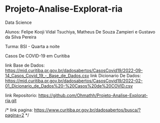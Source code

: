# Projeto-Analise-Explorat-ria
Data Science

Alunos: Felipe Kooji Vidal Tsuchiya, Matheus De Souza Zampieri e Gustavo da Silva Pereira

Turma: BSI - Quarta a noite

Casos De COVID-19 em Curitiba

link Base de Dados: https://mid.curitiba.pr.gov.br/dadosabertos/CasosCovid19/2022-09-14_Casos_Covid_19_-_Base_de_Dados.csv
link Dicionario De Dados: https://mid.curitiba.pr.gov.br/dadosabertos/CasosCovid19/2022-02-01_Dicionario_de_Dados%20-%20Casos%20de%20COVID.csv

link Repositorio: https://github.com/Ohmathh/Projeto-Analise-Explorat-ria.git


/* link pagina: https://www.curitiba.pr.gov.br/dadosabertos/busca/?pagina=2 */
